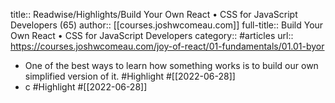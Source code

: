 title:: Readwise/Highlights/Build Your Own React • CSS for JavaScript Developers (65)
author:: [[courses.joshwcomeau.com]]
full-title:: Build Your Own React • CSS for JavaScript Developers
category:: #articles
url:: https://courses.joshwcomeau.com/joy-of-react/01-fundamentals/01.01-byor

- One of the best ways to learn how something works is to build our own simplified version of it. #Highlight #[[2022-06-28]]
- c #Highlight #[[2022-06-28]]